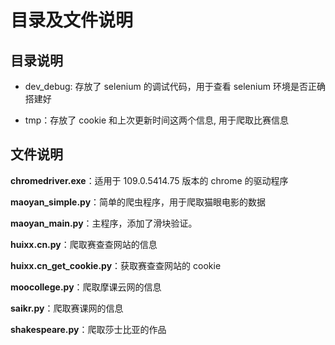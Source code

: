 # 目录及文件说明

## 目录说明
- dev_debug: 存放了 selenium 的调试代码，用于查看 selenium 环境是否正确搭建好

- tmp：存放了 cookie 和上次更新时间这两个信息, 用于爬取比赛信息

## 文件说明

**chromedriver.exe**：适用于 109.0.5414.75 版本的 chrome 的驱动程序

**maoyan_simple.py**：简单的爬虫程序，用于爬取猫眼电影的数据

**maoyan_main.py**：主程序，添加了滑块验证。

**huixx.cn.py**：爬取赛查查网站的信息

**huixx.cn_get_cookie.py**：获取赛查查网站的 cookie

**moocollege.py**：爬取摩课云网的信息

**saikr.py**：爬取赛课网的信息

**shakespeare.py**：爬取莎士比亚的作品